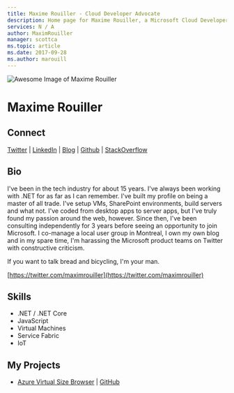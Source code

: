 ```yaml
---
title: Maxime Rouiller - Cloud Developer Advocate
description: Home page for Maxime Rouiller, a Microsoft Cloud Developer Advocate
services: N / A
author: MaximRouiller
manager: scottca
ms.topic: article
ms.date: 2017-09-28
ms.author: marouill
---
```


![Awesome Image of Maxime Rouiller](media/profiles/maxime-rouiller.png)

# Maxime Rouiller


## Connect
[Twitter](https://twitter.com/maximrouiller) | [LinkedIn](https://linkedin.com/in/MaximRouiller) | [Blog](https://blog.decayingcode.com) | [Github](https://github.com/MaximRouiller) | [StackOverflow](https://stackoverflow.com/users/24975/maxime-rouiller)

## Bio

I've been in the tech industry for about 15 years. I've always been working with .NET for as far as I can remember. I've built my profile on being a master of all trade. I've setup VMs, SharePoint environments, build servers and what not. I've coded from desktop apps to server apps, but I've truly found my passion around the web, however. Since then, I've been consulting independently for 3 years before seeing an opportunity to join Microsoft. I co-manage a local user group in Montreal, I own my own blog and in my spare time, I'm harassing the Microsoft product teams on Twitter with constructive criticism. 

If you want to talk bread and bicycling, I'm your man. 

[https://twitter.com/maximrouiller](https://twitter.com/maximrouiller)

## Skills

* .NET / .NET Core
* JavaScript
* Virtual Machines
* Service Fabric
* IoT

## My Projects

* [Azure Virtual Size Browser](http://vmsizebrowser.azurewebsites.net/) | [GitHub](https://github.com/MaximRouiller/VmSizeBrowser)
